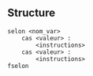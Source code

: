 ## Structure
```
selon <nom_var>
    cas <valeur> :
        <instructions>
    cas <valeur> :
        <instructions>
fselon
```